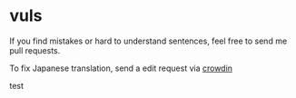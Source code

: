 # vuls

If you find mistakes or hard to understand sentences, feel free to send me pull requests. 
 
To fix Japanese translation, send a edit request via [crowdin](https://crowdin.com/project/vuls/invite/public?show_welcome&d=0c0aeade7e3fed82122b9472cfa3a809598724)

test
